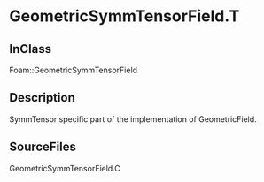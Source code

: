 # GeometricSymmTensorField.T 
## InClass
Foam::GeometricSymmTensorField

## Description
SymmTensor specific part of the implementation of GeometricField.

## SourceFiles
GeometricSymmTensorField.C

